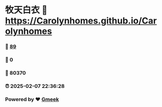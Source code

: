 # 牧天白衣 :link: https://Carolynhomes.github.io/Carolynhomes 
### :page_facing_up: [89](https://Carolynhomes.github.io/Carolynhomes/tag.html) 
### :speech_balloon: 0 
### :hibiscus: 80370 
### :alarm_clock: 2025-02-07 22:36:28 
### Powered by :heart: [Gmeek](https://github.com/Meekdai/Gmeek)
